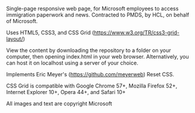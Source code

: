 Single-page responsive web page, for Microsoft employees to access immigration paperwork and news.
Contracted to PMDS, by HCL, on behalf of Microsoft.

Uses HTML5, CSS3, and CSS Grid (https://www.w3.org/TR/css3-grid-layout/)

View the content by downloading the repository to a folder on your computer, then opening index.html in your web browser.
Alternatively, you can host it on localhost using a server of your choice.

Implements Eric Meyer's (https://github.com/meyerweb) Reset CSS.

CSS Grid is compatible with Google Chrome 57+, Mozilla Firefox 52+, Internet Explorer 10+, Opera 44+, and Safari 10+

All images and text are copyright Microsoft
